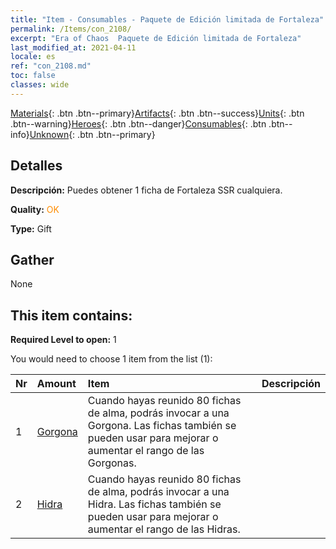 ```yaml
---
title: "Item - Consumables - Paquete de Edición limitada de Fortaleza"
permalink: /Items/con_2108/
excerpt: "Era of Chaos  Paquete de Edición limitada de Fortaleza"
last_modified_at: 2021-04-11
locale: es
ref: "con_2108.md"
toc: false
classes: wide
---
```

 [Materials](/es/Items/){: .btn .btn--primary}[Artifacts](/es/Items/Artifacts/){: .btn .btn--success}[Units](/es/Items/Units/){: .btn .btn--warning}[Heroes](/es/Items/Heroes/){: .btn .btn--danger}[Consumables](/es/Items/Consumables/){: .btn .btn--info}[Unknown](/es/Items/Unknown/){: .btn .btn--primary}

## Detalles
 **Descripción:** Puedes obtener 1 ficha de Fortaleza SSR cualquiera.

 **Quality:** <span style="color: #FF8C00">OK</span>

 **Type:** Gift

## Gather

  None

## This item contains:

 **Required Level to open:** 1

 You would need to choose 1 item from the list (1):

  | Nr | Amount |     Item    | Descripción |
  |:---|:-------|:------------|:-----------:|
  | 1 | [Gorgona](/es/Items/unt_257/) | Cuando hayas reunido 80 fichas de alma, podrás invocar a una Gorgona. Las fichas también se pueden usar para mejorar o aumentar el rango de las Gorgonas. | 
  | 2 | [Hidra](/es/Items/unt_259/) | Cuando hayas reunido 80 fichas de alma, podrás invocar a una Hidra. Las fichas también se pueden usar para mejorar o aumentar el rango de las Hidras. | 
